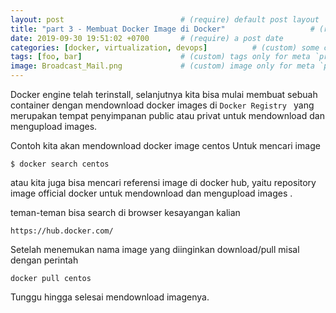 ```yaml
---
layout: post                          # (require) default post layout
title: "part 3 - Membuat Docker Image di Docker"                   # (require) a string title
date: 2019-09-30 19:51:02 +0700       # (require) a post date
categories: [docker, virtualization, devops]          # (custom) some categories, but makesure these categories already exists inside path of `category/`
tags: [foo, bar]                      # (custom) tags only for meta `property="article:tag"`
image: Broadcast_Mail.png             # (custom) image only for meta `property="og:image"`, save your image inside path of `static/img/_posts`
---
```

Docker engine telah terinstall, selanjutnya kita bisa mulai membuat sebuah container dengan mendownload docker images di 
 `Docker Registry ` yang merupakan tempat penyimpanan public atau privat untuk mendownload dan mengupload images.

Contoh kita akan mendownload docker image centos
Untuk mencari image

`
$ docker search centos
`

atau kita juga bisa mencari referensi image di docker hub, yaitu repository image official docker untuk mendownload dan mengupload images .

teman-teman bisa search di browser kesayangan kalian 

`
https://hub.docker.com/
`

Setelah menemukan nama image yang diinginkan download/pull misal dengan perintah

`
docker pull centos
`

Tunggu hingga selesai mendownload imagenya.

